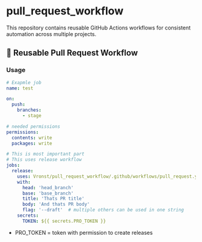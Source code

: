 # pull_request_workflow

This repository contains reusable GitHub Actions workflows for consistent automation across multiple projects.

## 🔁 Reusable Pull Request Workflow

### Usage

```yaml
# Exapmle job
name: test

on:
  push:
    branches:
      - stage

# needed permissions
permissions:
  contents: write
  packages: write

# This is most important part
# This uses release workflow
jobs:
  release:
    uses: Vronst/pull_request_workflow/.github/workflows/pull_request.yml@1.0.0
    with:
      head: 'head_branch'
      base: 'base_branch'
      title: 'Thats PR title'
      body: 'And thats PR body'
      flag: '--draft'  # multiple others can be used in one string
    secrets:
      TOKEN: ${{ secrets.PRO_TOKEN }}
```

- PRO_TOKEN = token with permission to create releases
